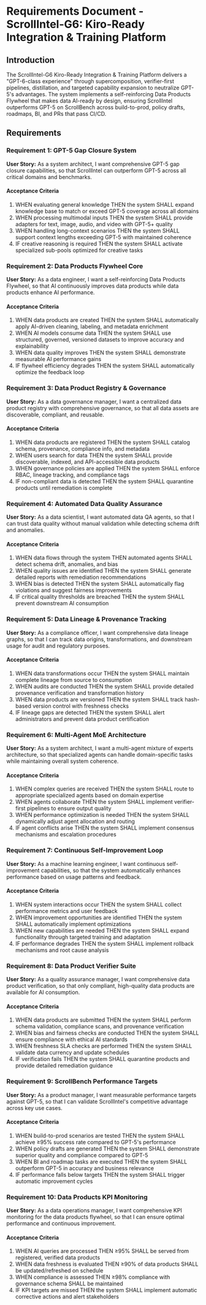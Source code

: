 # Requirements Document - ScrollIntel-G6: Kiro-Ready Integration & Training Platform

## Introduction

The ScrollIntel-G6 Kiro-Ready Integration & Training Platform delivers a "GPT-6-class experience" through supercomposition, verifier-first pipelines, distillation, and targeted capability expansion to neutralize GPT-5's advantages. The system implements a self-reinforcing Data Products Flywheel that makes data AI-ready by design, ensuring ScrollIntel outperforms GPT-5 on ScrollBench across build-to-prod, policy drafts, roadmaps, BI, and PRs that pass CI/CD.

## Requirements

### Requirement 1: GPT-5 Gap Closure System

**User Story:** As a system architect, I want comprehensive GPT-5 gap closure capabilities, so that ScrollIntel can outperform GPT-5 across all critical domains and benchmarks.

#### Acceptance Criteria

1. WHEN evaluating general knowledge THEN the system SHALL expand knowledge base to match or exceed GPT-5 coverage across all domains
2. WHEN processing multimodal inputs THEN the system SHALL provide adapters for text, image, audio, and video with GPT-5+ quality
3. WHEN handling long-context scenarios THEN the system SHALL support context lengths exceeding GPT-5 with maintained coherence
4. IF creative reasoning is required THEN the system SHALL activate specialized sub-pools optimized for creative tasks

### Requirement 2: Data Products Flywheel Core

**User Story:** As a data engineer, I want a self-reinforcing Data Products Flywheel, so that AI continuously improves data products while data products enhance AI performance.

#### Acceptance Criteria

1. WHEN data products are created THEN the system SHALL automatically apply AI-driven cleaning, labeling, and metadata enrichment
2. WHEN AI models consume data THEN the system SHALL use structured, governed, versioned datasets to improve accuracy and explainability
3. WHEN data quality improves THEN the system SHALL demonstrate measurable AI performance gains
4. IF flywheel efficiency degrades THEN the system SHALL automatically optimize the feedback loop

### Requirement 3: Data Product Registry & Governance

**User Story:** As a data governance manager, I want a centralized data product registry with comprehensive governance, so that all data assets are discoverable, compliant, and reusable.

#### Acceptance Criteria

1. WHEN data products are registered THEN the system SHALL catalog schema, provenance, compliance info, and metadata
2. WHEN users search for data THEN the system SHALL provide discoverable, indexed, and API-accessible data products
3. WHEN governance policies are applied THEN the system SHALL enforce RBAC, lineage tracking, and compliance tags
4. IF non-compliant data is detected THEN the system SHALL quarantine products until remediation is complete

### Requirement 4: Automated Data Quality Assurance

**User Story:** As a data scientist, I want automated data QA agents, so that I can trust data quality without manual validation while detecting schema drift and anomalies.

#### Acceptance Criteria

1. WHEN data flows through the system THEN automated agents SHALL detect schema drift, anomalies, and bias
2. WHEN quality issues are identified THEN the system SHALL generate detailed reports with remediation recommendations
3. WHEN bias is detected THEN the system SHALL automatically flag violations and suggest fairness improvements
4. IF critical quality thresholds are breached THEN the system SHALL prevent downstream AI consumption

### Requirement 5: Data Lineage & Provenance Tracking

**User Story:** As a compliance officer, I want comprehensive data lineage graphs, so that I can track data origins, transformations, and downstream usage for audit and regulatory purposes.

#### Acceptance Criteria

1. WHEN data transformations occur THEN the system SHALL maintain complete lineage from source to consumption
2. WHEN audits are conducted THEN the system SHALL provide detailed provenance verification and transformation history
3. WHEN data products are versioned THEN the system SHALL track hash-based version control with freshness checks
4. IF lineage gaps are detected THEN the system SHALL alert administrators and prevent data product certification

### Requirement 6: Multi-Agent MoE Architecture

**User Story:** As a system architect, I want a multi-agent mixture of experts architecture, so that specialized agents can handle domain-specific tasks while maintaining overall system coherence.

#### Acceptance Criteria

1. WHEN complex queries are received THEN the system SHALL route to appropriate specialized agents based on domain expertise
2. WHEN agents collaborate THEN the system SHALL implement verifier-first pipelines to ensure output quality
3. WHEN performance optimization is needed THEN the system SHALL dynamically adjust agent allocation and routing
4. IF agent conflicts arise THEN the system SHALL implement consensus mechanisms and escalation procedures

### Requirement 7: Continuous Self-Improvement Loop

**User Story:** As a machine learning engineer, I want continuous self-improvement capabilities, so that the system automatically enhances performance based on usage patterns and feedback.

#### Acceptance Criteria

1. WHEN system interactions occur THEN the system SHALL collect performance metrics and user feedback
2. WHEN improvement opportunities are identified THEN the system SHALL automatically implement optimizations
3. WHEN new capabilities are needed THEN the system SHALL expand functionality through targeted training and adaptation
4. IF performance degrades THEN the system SHALL implement rollback mechanisms and root cause analysis

### Requirement 8: Data Product Verifier Suite

**User Story:** As a quality assurance manager, I want comprehensive data product verification, so that only compliant, high-quality data products are available for AI consumption.

#### Acceptance Criteria

1. WHEN data products are submitted THEN the system SHALL perform schema validation, compliance scans, and provenance verification
2. WHEN bias and fairness checks are conducted THEN the system SHALL ensure compliance with ethical AI standards
3. WHEN freshness SLA checks are performed THEN the system SHALL validate data currency and update schedules
4. IF verification fails THEN the system SHALL quarantine products and provide detailed remediation guidance

### Requirement 9: ScrollBench Performance Targets

**User Story:** As a product manager, I want measurable performance targets against GPT-5, so that I can validate ScrollIntel's competitive advantage across key use cases.

#### Acceptance Criteria

1. WHEN build-to-prod scenarios are tested THEN the system SHALL achieve ≥95% success rate compared to GPT-5's performance
2. WHEN policy drafts are generated THEN the system SHALL demonstrate superior quality and compliance compared to GPT-5
3. WHEN BI and roadmap tasks are executed THEN the system SHALL outperform GPT-5 in accuracy and business relevance
4. IF performance falls below targets THEN the system SHALL trigger automatic improvement cycles

### Requirement 10: Data Products KPI Monitoring

**User Story:** As a data operations manager, I want comprehensive KPI monitoring for the data products flywheel, so that I can ensure optimal performance and continuous improvement.

#### Acceptance Criteria

1. WHEN AI queries are processed THEN ≥95% SHALL be served from registered, verified data products
2. WHEN data freshness is evaluated THEN ≥90% of data products SHALL be updated/refreshed on schedule
3. WHEN compliance is assessed THEN ≥98% compliance with governance schema SHALL be maintained
4. IF KPI targets are missed THEN the system SHALL implement automatic corrective actions and alert stakeholders